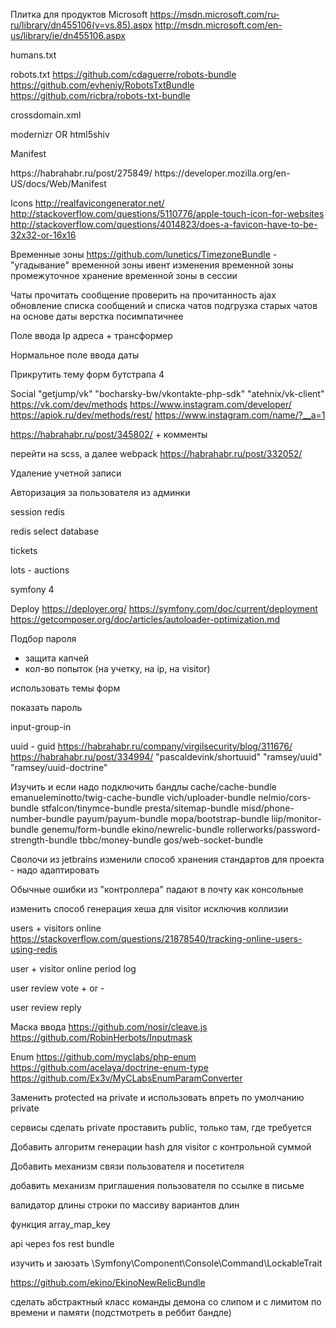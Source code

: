 
Плитка для продуктов Microsoft
https://msdn.microsoft.com/ru-ru/library/dn455106(v=vs.85).aspx
http://msdn.microsoft.com/en-us/library/ie/dn455106.aspx

humans.txt

robots.txt
https://github.com/cdaguerre/robots-bundle
https://github.com/evheniy/RobotsTxtBundle
https://github.com/ricbra/robots-txt-bundle

crossdomain.xml

modernizr OR html5shiv

Manifest
<link rel="manifest" href="manifest.json">
https://habrahabr.ru/post/275849/
https://developer.mozilla.org/en-US/docs/Web/Manifest

Icons
http://realfavicongenerator.net/
http://stackoverflow.com/questions/5110776/apple-touch-icon-for-websites
http://stackoverflow.com/questions/4014823/does-a-favicon-have-to-be-32x32-or-16x16

Временные зоны
https://github.com/lunetics/TimezoneBundle - "угадывание" временной зоны
ивент изменения временной зоны
промежуточное хранение временной зоны в сессии

Чаты
прочитать сообщение
проверить на прочитанность
ajax обновление списка сообщений и списка чатов
подгрузка старых чатов на основе даты
верстка посимпатичнее

Поле ввода Ip адреса + трансформер

Нормальное поле ввода даты

Прикрутить тему форм бутстрапа 4

Social
"getjump/vk" "bocharsky-bw/vkontakte-php-sdk" "atehnix/vk-client"
https://vk.com/dev/methods https://www.instagram.com/developer/ https://apiok.ru/dev/methods/rest/
https://www.instagram.com/name/?__a=1

https://habrahabr.ru/post/345802/ + комменты

перейти на scss, а далее webpack
https://habrahabr.ru/post/332052/

Удаление учетной записи

Авторизация за пользователя из админки

session redis

redis select database

tickets

lots - auctions

symfony 4

Deploy
https://deployer.org/
https://symfony.com/doc/current/deployment
https://getcomposer.org/doc/articles/autoloader-optimization.md

Подбор пароля
- защита капчей
- кол-во попыток (на учетку, на ip, на visitor)

использовать темы форм

показать пароль

input-group-in

uuid - guid
https://habrahabr.ru/company/virgilsecurity/blog/311676/
https://habrahabr.ru/post/334994/
"pascaldevink/shortuuid"
"ramsey/uuid"
"ramsey/uuid-doctrine"

Изучить и если надо подключить бандлы
cache/cache-bundle
emanueleminotto/twig-cache-bundle
vich/uploader-bundle
nelmio/cors-bundle
stfalcon/tinymce-bundle
presta/sitemap-bundle
misd/phone-number-bundle
payum/payum-bundle
mopa/bootstrap-bundle
liip/monitor-bundle
genemu/form-bundle
ekino/newrelic-bundle
rollerworks/password-strength-bundle
tbbc/money-bundle
gos/web-socket-bundle

Сволочи из jetbrains изменили способ хранения стандартов для проекта - надо адаптировать

Обычные ошибки из "контроллера" падают в почту как консольные 

изменить способ генерация хеша для visitor исключив коллизии

users + visitors online
https://stackoverflow.com/questions/21878540/tracking-online-users-using-redis

user + visitor online period log

user review vote + or -

user review reply

Маска ввода
https://github.com/nosir/cleave.js
https://github.com/RobinHerbots/Inputmask

Enum
https://github.com/myclabs/php-enum
https://github.com/acelaya/doctrine-enum-type
https://github.com/Ex3v/MyCLabsEnumParamConverter

Заменить protected на private
и использовать впреть по умолчанию private

сервисы сделать private
проставить public, только там, где требуется

Добавить алгоритм генерации hash для visitor с контрольной суммой

Добавить механизм связи пользователя и посетителя

добавить механизм приглашения пользователя по ссылке в письме

валидатор длины строки по массиву вариантов длин

функция array_map_key

api через fos rest bundle

изучить и заюзать \Symfony\Component\Console\Command\LockableTrait

https://github.com/ekino/EkinoNewRelicBundle

сделать абстрактный класс команды демона со слипом и с лимитом по времени и памяти (подстмотреть в реббит бандле) 
